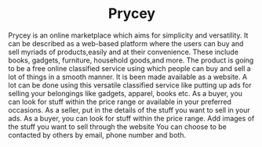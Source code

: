 <h1 style='text-align: center' >Prycey</h1>

<p>
    Prycey  is  an  online  marketplace  which  aims  for  simplicity  and  versatility.   It  can  be described as a web-based platform where the users can buy and sell myriads of products,easily and at their convenience. These include books, gadgets, furniture, household goods,and more.  The product is going to be a free online classified service using which people can  buy  and  sell  a  lot  of  things  in  a  smooth  manner.   It  is  been  made  available  as  a website.  A lot can be done using this versatile classified service like putting up ads for selling  your  belongings  like  gadgets,  apparel,  books  etc.   As  a  buyer,  you  can  look  for stuff within the price range or available in your preferred occasions.  As a seller, put in the details of the stuff you want to sell in your ads.  As a buyer, you can look for stuff within the price range.  Add images of the stuff you want to sell through the website You can choose to be contacted by others by email, phone number and both.
</p>